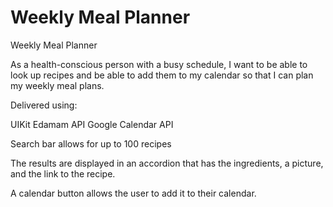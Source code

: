 # Weekly Meal Planner

Weekly Meal Planner

As a health-conscious person with a busy schedule, 
I want to be able to look up recipes and be able to add them to my calendar
so that I can plan my weekly meal plans.

Delivered using:

UIKit
Edamam API
Google Calendar API

Search bar allows for up to 100 recipes

The results are displayed in an accordion that has the ingredients, a picture, and the link to the recipe.

A calendar button allows the user to add it to their calendar. 


